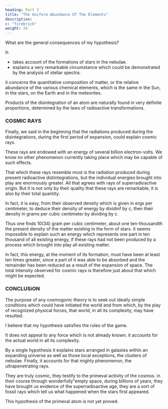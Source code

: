 ```yaml
---
heading: Part 3
title: "The Uniform Abundance Of The Elements"
description: 
c: "firebrick"
weight: 26
---
```



What are the general consequences of my hypothesis?

It:
- takes account of the formations of stars in the nebulae.
- explains a very remarkable circumstance which could be demonstrated by the analysis of stellar spectra. 

it concerns the quantitative composition of matter, or the relative abundance of the various chemical elements, which is the same in the Sun, in the stars, on the Earth and in the meteorites. 

<!-- This is a necessary consequence of the hypothesis of the primeval atom.  -->

Products of the disintegration of an atom are naturally found in very definite proportions, determined by the laws of radioactive transformations.


### COSMIC RAYS

Finally, we said in the beginning that the radiations produced during the disintegrations, during the first period of expansion, could explain cosmic rays. 

These rays are endowed with an energy of several billion electron-volts. We know no other phenomenon currently taking place which may be capable of such effects.

That which these rays resemble most is the radiation produced during present radioactive distintegrations, but the individual energies brought into play are enormously greater. All that agrees with rays of superradioactive origin. But it is not only by their quality that these rays are remarkable, it is also by their total quantity.

In fact, it is easy, from their observed density which is given in ergs per centimeter, to deduce their density of energy by dividinf by c, then their density in grams per cubic centimeter by dividing by c.

Thus one finds 10(34) gram per cubic centimeter, about one ten-thousandth the present density of the matter existing in the form of stars. it seems impossible to explain such an energy which represents one part in ten thousand of all existing energy, if these rays had not been produced by a process which brought into play all existing matter. 

In fact, this energy, at the moment of its formation, must have been at least ten times greater, since a part of it was able to be absorbed and the remainder has been reduced as a result of the expansion of space. The total intensity observed for cosmic rays is therefore just about that which might be expected.


### CONCLUSiON

The purpose of any cosmogonic theory is to seek out ideally simple conditions which could have initiated the world and from which, by the play of recognized physical forces, that world, in all its complexity, may have resulted.

I believe that my hypothesis satisfies the rules of the game. 

It does not appeal to any force which is not already known. it accounts for the actual world in all its complexity. 

By a single hypothesis it explains stars arranged in galaxies within an expanding universe as well as those local exceptions, the clusters of nebulae. Finally, it accounts for that mighty phenomenon, the ultrapenetrating rays. 

They are truly cosmic, they testify to the primeval activity of the cosmos. in their course through wonderfully"empty space, during billions of years, they have brought us evidence of the superradioactive age, they are a sort of fossil rays which tell us what happened when the stars first appeared.

This hypothesis of the primeval atom is not yet proved.

<!-- , and I would be very happy if it has not appeared to you to be either absurd or unlikely. When the consequences which result from it, especially that which concerns the law of the distribution of densities in the nebulae, are available in sufficient detail, it will doubtless be possible to declare oneself definitely for or against. -->

 
 